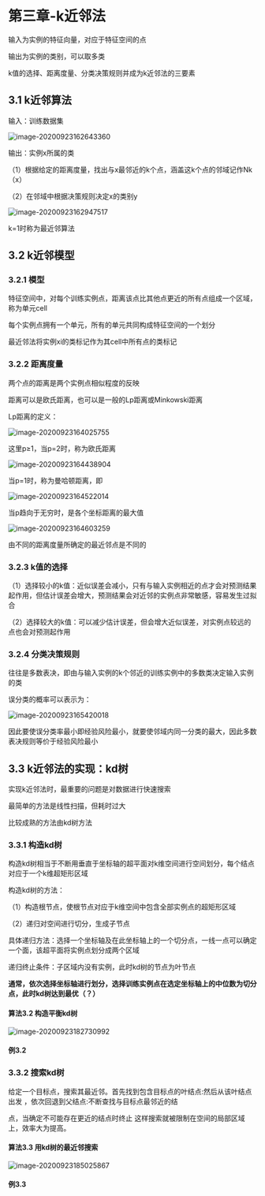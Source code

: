 # 第三章-k近邻法

输入为实例的特征向量，对应于特征空间的点

输出为实例的类别，可以取多类

k值的选择、距离度量、分类决策规则并成为k近邻法的三要素

## 3.1 k近邻算法

 输入：训练数据集

![image-20200923162643360](C:\Users\赖凯庭\AppData\Roaming\Typora\typora-user-images\image-20200923162643360.png)

输出：实例x所属的类

（1）根据给定的距离度量，找出与x最邻近的k个点，涵盖这k个点的邻域记作Nk（x）

（2）在邻域中根据决策规则决定x的类别y

![image-20200923162947517](C:\Users\赖凯庭\AppData\Roaming\Typora\typora-user-images\image-20200923162947517.png)

k=1时称为最近邻算法

## 3.2 k近邻模型

### 3.2.1 模型

 特征空间中，对每个训练实例点，距离该点比其他点更近的所有点组成一个区域，称为单元cell

每个实例点拥有一个单元，所有的单元共同构成特征空间的一个划分

最近邻法将实例xi的类标记作为其cell中所有点的类标记

### 3.2.2 距离度量

两个点的距离是两个实例点相似程度的反映

距离可以是欧氏距离，也可以是一般的Lp距离或Minkowski距离

Lp距离的定义：

![image-20200923164025755](C:\Users\赖凯庭\AppData\Roaming\Typora\typora-user-images\image-20200923164025755.png)

这里p≥1，当p=2时，称为欧氏距离

![image-20200923164438904](C:\Users\赖凯庭\AppData\Roaming\Typora\typora-user-images\image-20200923164438904.png)

当p=1时，称为曼哈顿距离，即

![image-20200923164522014](C:\Users\赖凯庭\AppData\Roaming\Typora\typora-user-images\image-20200923164522014.png)

当p趋向于无穷时，是各个坐标距离的最大值

![image-20200923164603259](C:\Users\赖凯庭\AppData\Roaming\Typora\typora-user-images\image-20200923164603259.png)

由不同的距离度量所确定的最近邻点是不同的

### 3.2.3 k值的选择

（1）选择较小的k值：近似误差会减小，只有与输入实例相近的点才会对预测结果起作用，但估计误差会增大，预测结果会对近邻的实例点非常敏感，容易发生过拟合

（2）选择较大的k值：可以减少估计误差，但会增大近似误差，对实例点较远的点也会对预测起作用

### 3.2.4 分类决策规则

往往是多数表决，即由与输入实例的k个邻近的训练实例中的多数类决定输入实例的类

误分类的概率可以表示为：

![image-20200923165420018](C:\Users\赖凯庭\AppData\Roaming\Typora\typora-user-images\image-20200923165420018.png)

因此要使误分类率最小即经验风险最小，就要使邻域内同一分类的最大，因此多数表决规则等价于经验风险最小

## 3.3 k近邻法的实现：kd树

实现k近邻法时，最重要的问题是对数据进行快速搜索

最简单的方法是线性扫描，但耗时过大

比较成熟的方法由kd树方法

### 3.3.1 构造kd树

构造kd树相当于不断用垂直于坐标轴的超平面对k维空间进行空间划分，每个结点对应于一个k维超矩形区域

构造kd树的方法：

（1）构造根节点，使根节点对应于k维空间中包含全部实例点的超矩形区域

（2）递归对空间进行切分，生成子节点

具体递归方法：选择一个坐标轴及在此坐标轴上的一个切分点，一线一点可以确定一个面，该超平面将实例点划分成两个区域

递归终止条件：子区域内没有实例，此时kd树的节点为叶节点

**通常，依次选择坐标轴进行划分，选择训练实例点在选定坐标轴上的中位数为切分点，此时kd树达到最优（？）**

#### 算法3.2 构造平衡kd树

![image-20200923182730992](C:\Users\赖凯庭\AppData\Roaming\Typora\typora-user-images\image-20200923182730992.png)

#### 例3.2

### 3.3.2 搜索kd树

给定一个目标点，搜索其最近邻。首先找到包含目标点的叶结点:然后从该叶结点出发 ，依次回退到父结点:不断查找与目标点最邻近的结

点，当确定不可能存在更近的结点时终止 这样搜索就被限制在空间的局部区域上，效率大为提高。

#### 算法3.3 用kd树的最近邻搜索

![image-20200923185025867](C:\Users\赖凯庭\AppData\Roaming\Typora\typora-user-images\image-20200923185025867.png)

####  例3.3

















